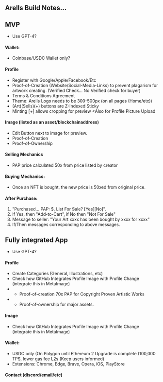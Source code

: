 ## Arells Build Notes...

## MVP

- Use GPT-4?

#### Wallet: 
- Coinbase/USDC Wallet only?

#### Profile
- Register with Google/Apple/Facebook/Etc
- Proof-of-Creation (Website/Social-Media-Links) to prevent plagarism for artwork creating. (Verified Check... No Verified check for buyer)
- Terms & Conditions Agreement
- Theme: Arells Logo needs to be 300-500px (on all pages (Home/etc))
- (Art)(Sells)(+) buttons are Z-Indexed Sticky
- Minting [+] allows cropping for preview <Also for Profile Picture Upload

#### Image (listed as an asset/blockchainaddress)
- Edit Button next to image for preview.
- Proof-of-Creation
- Proof-of-Ownership

#### Selling Mechanics
- PAP price calculated 50x from price listed by creator

#### Buying Mechanics:
- Once an NFT is bought, the new price is 50xed from original price.

#### After Purchase:
 1. "Purchased... PAP: $, List For Sale? [Yes][No]".
 2. If Yes, then "Add-to-Cart", if No then "Not For Sale"
 5. Message to seller: "Your Art xxxx has been bought by xxxx for xxxx"
 6. If/Then messages corresponding to above messages. 

## Fully integrated App

- Use GPT-4?

#### Profile
- Create Categories (General, Illustrations, etc)
- Check how GitHub Integrates Profile Image with Profile Change (integrate this in MetaImage)
- - Proof-of-creation 70x PAP for Copyright Proven Artistic Works
- - Proof-of-ownership for major assets.

#### Image
- Check how GitHub Integrates Profile Image with Profile Change (integrate this in MetaImage)

#### Wallet:
- USDC only (On Polygon until Ethereum 2 Upgrade is complete (100,000 TPS, lower gas fee L2s (Keep users informed)
- Extensions: Chrome, Edge, Brave, Opera, iOS, PlayStore

#### Contact (discord/email/etc)
